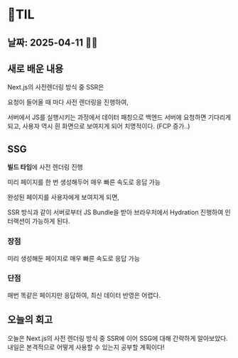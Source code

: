 # 🧾TIL
## 날짜: 2025-04-11 💅🏻

## 새로 배운 내용
Next.js의 사전렌더링 방식 중 SSR은

요청이 들어올 때 마다 사전 렌더링을 진행하여,

서버에서 JS를 실행시키는 과정에서 데이터 패칭으로 백엔드 서버에 요청하면 기다리게 되고, 사용자 역시 흰 화면으로 보여지게 되어 치명적이다. (FCP 증가..)

## SSG

**빌드 타임**에 사전 렌더링 진행

미리 페이지를 한 번 생성해두어 매우 빠른 속도로 응답 가능

완성된 페이지를 사용자에게 보여지게 되면,

SSR 방식과 같이 서버로부터 JS Bundle을 받아 브라우저에서 Hydration 진행하여 인터랙션이 가능하게 된다.

### 장점

미리 생성해둔 페이지로 매우 빠른 속도로 응답 가능

### 단점

매번 똑같은 페이지만 응답하여, 최신 데이터 반영은 어렵다.

## 오늘의 회고
오늘은 Next.js의 사전 렌더링 방식 중 SSR에 이어 SSG에 대해 간략하게 알아보았다.
내일은 본격적으로 어떻게 사용할 수 있는지 공부할 계획이다!